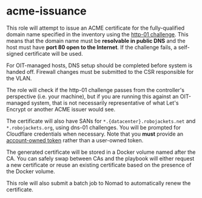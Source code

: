 # acme-issuance

This role will attempt to issue an ACME certificate for the fully-qualified domain name specified in the inventory using the [http-01 challenge](https://letsencrypt.org/docs/challenge-types/). This means that the domain name must be **resolvable in public DNS** and the host must have **port 80 open to the Internet**. If the challenge fails, a self-signed certificate will be used.

For OIT-managed hosts, DNS setup should be completed before system is handed off. Firewall changes must be submitted to the CSR responsible for the VLAN.

The role will check if the http-01 challenge passes from the controller's perspective (i.e. your machine), but if you are running this against an OIT-managed system, that is not necessarily representative of what Let's Encrypt or another ACME issuer would see.

The certificate will also have SANs for `*.{datacenter}.robojackets.net` and `*.robojackets.org`, using dns-01 challenges. You will be prompted for Cloudflare credentials when necessary. Note that you **must** provide an [account-owned token](https://developers.cloudflare.com/fundamentals/api/get-started/account-owned-tokens/) rather than a user-owned token.

The generated certificate will be stored in a Docker volume named after the CA. You can safely swap between CAs and the playbook will either request a new certificate or reuse an existing certificate based on the presence of the Docker volume.

This role will also submit a batch job to Nomad to automatically renew the certificate.

